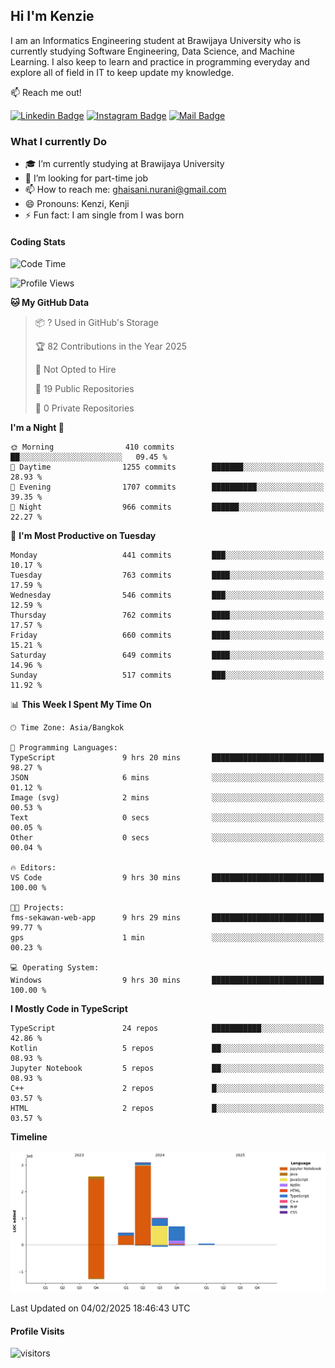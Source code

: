 ## Hi I'm Kenzie


I am an Informatics Engineering student at Brawijaya University who is currently studying Software Engineering, Data Science, and Machine Learning. I also keep to learn and practice in programming everyday and explore all of field in IT to keep update my knowledge.

:mailbox: Reach me out!

[![Linkedin Badge](https://img.shields.io/badge/-Kenzie_Taqiyassar-0e76a8?style=flat&labelColor=0e76a8&logo=linkedin&logoColor=white)](https://www.linkedin.com/in/kenzie-taqiyassar-37458b1aa/) 
[![Instagram Badge](https://img.shields.io/badge/-@__kenziehh_-e84393?style=flat&labelColor=e84393&logo=instagram&logoColor=white)](https://www.instagram.com/_kenziehh/) 
[![Mail Badge](https://img.shields.io/badge/-ghaisani.nurani-c0392b?style=flat&labelColor=c0392b&logo=gmail&logoColor=white)](mailto:ghaisani.nurani@gmail.com)

### What I currently Do

- 🎓 I’m currently studying at Brawijaya University
- 💼 I’m looking for part-time job
- 📫 How to reach me: ghaisani.nurani@gmail.com
- 😄 Pronouns: Kenzi, Kenji
- ⚡ Fun fact: I am single from I was born

#### Coding Stats
<!--START_SECTION:waka-->
![Code Time](http://img.shields.io/badge/Code%20Time-953%20hrs%2019%20mins-blue)

![Profile Views](http://img.shields.io/badge/Profile%20Views-0-blue)

**🐱 My GitHub Data** 

> 📦 ? Used in GitHub's Storage 
 > 
> 🏆 82 Contributions in the Year 2025
 > 
> 🚫 Not Opted to Hire
 > 
> 📜 19 Public Repositories 
 > 
> 🔑 0 Private Repositories 
 > 
**I'm a Night 🦉** 

```text
🌞 Morning                410 commits         ██░░░░░░░░░░░░░░░░░░░░░░░   09.45 % 
🌆 Daytime                1255 commits        ███████░░░░░░░░░░░░░░░░░░   28.93 % 
🌃 Evening                1707 commits        ██████████░░░░░░░░░░░░░░░   39.35 % 
🌙 Night                  966 commits         ██████░░░░░░░░░░░░░░░░░░░   22.27 % 
```
📅 **I'm Most Productive on Tuesday** 

```text
Monday                   441 commits         ███░░░░░░░░░░░░░░░░░░░░░░   10.17 % 
Tuesday                  763 commits         ████░░░░░░░░░░░░░░░░░░░░░   17.59 % 
Wednesday                546 commits         ███░░░░░░░░░░░░░░░░░░░░░░   12.59 % 
Thursday                 762 commits         ████░░░░░░░░░░░░░░░░░░░░░   17.57 % 
Friday                   660 commits         ████░░░░░░░░░░░░░░░░░░░░░   15.21 % 
Saturday                 649 commits         ████░░░░░░░░░░░░░░░░░░░░░   14.96 % 
Sunday                   517 commits         ███░░░░░░░░░░░░░░░░░░░░░░   11.92 % 
```


📊 **This Week I Spent My Time On** 

```text
🕑︎ Time Zone: Asia/Bangkok

💬 Programming Languages: 
TypeScript               9 hrs 20 mins       █████████████████████████   98.27 % 
JSON                     6 mins              ░░░░░░░░░░░░░░░░░░░░░░░░░   01.12 % 
Image (svg)              2 mins              ░░░░░░░░░░░░░░░░░░░░░░░░░   00.53 % 
Text                     0 secs              ░░░░░░░░░░░░░░░░░░░░░░░░░   00.05 % 
Other                    0 secs              ░░░░░░░░░░░░░░░░░░░░░░░░░   00.04 % 

🔥 Editors: 
VS Code                  9 hrs 30 mins       █████████████████████████   100.00 % 

🐱‍💻 Projects: 
fms-sekawan-web-app      9 hrs 29 mins       █████████████████████████   99.77 % 
gps                      1 min               ░░░░░░░░░░░░░░░░░░░░░░░░░   00.23 % 

💻 Operating System: 
Windows                  9 hrs 30 mins       █████████████████████████   100.00 % 
```

**I Mostly Code in TypeScript** 

```text
TypeScript               24 repos            ███████████░░░░░░░░░░░░░░   42.86 % 
Kotlin                   5 repos             ██░░░░░░░░░░░░░░░░░░░░░░░   08.93 % 
Jupyter Notebook         5 repos             ██░░░░░░░░░░░░░░░░░░░░░░░   08.93 % 
C++                      2 repos             █░░░░░░░░░░░░░░░░░░░░░░░░   03.57 % 
HTML                     2 repos             █░░░░░░░░░░░░░░░░░░░░░░░░   03.57 % 
```



**Timeline**

![Lines of Code chart](https://raw.githubusercontent.com/kenziehh/kenziehh/master/assets/bar_graph.png)


 Last Updated on 04/02/2025 18:46:43 UTC
<!--END_SECTION:waka-->


#### Profile Visits

![visitors](https://visitor-badge.glitch.me/badge?page_id=kenziehh.kenziehh)





